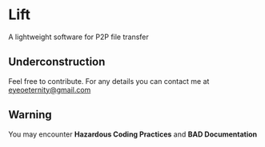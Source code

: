 # Lift
A lightweight software for P2P file transfer

## Underconstruction
Feel free to contribute. For any details you can contact me at eyeoeternity@gmail.com

## Warning
You may encounter **Hazardous Coding Practices** and **BAD Documentation**
